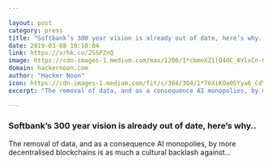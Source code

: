 ```yaml
---

layout: post
category: press
title: "Softbank’s 300 year vision is already out of date, here’s why.."
date: 2019-03-08 19:10:04
link: https://vrhk.co/2SSPZnQ
image: https://cdn-images-1.medium.com/max/1200/1*cbmeXZ1lO4dC_AYlxCn-Cg.png
domain: hackernoon.com
author: "Hacker Noon"
icon: https://cdn-images-1.medium.com/fit/c/304/304/1*76XiKOa05Yya6_CdYX8pVg.jpeg
excerpt: "The removal of data, and as a consequence AI monopolies, by more decentralised blockchains is as much a cultural backlash against…"

---
```


### Softbank’s 300 year vision is already out of date, here’s why..

The removal of data, and as a consequence AI monopolies, by more decentralised blockchains is as much a cultural backlash against…